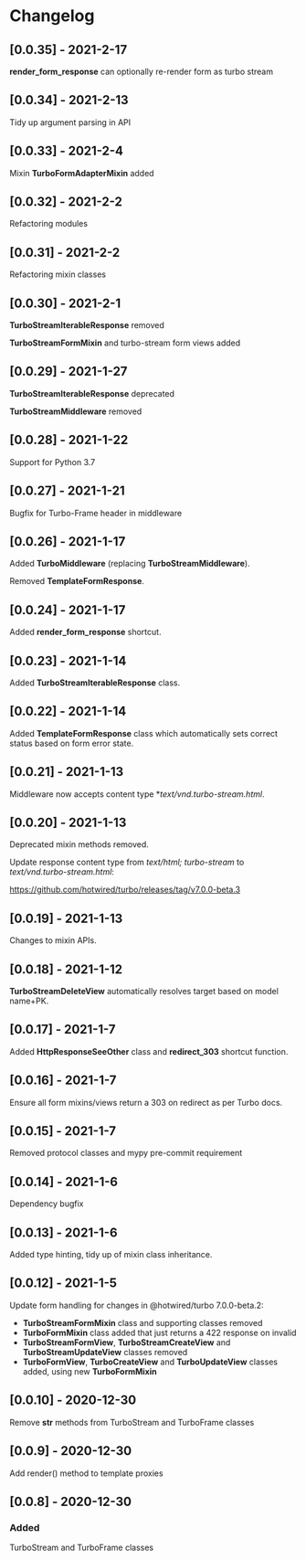 # Changelog

## [0.0.35] - 2021-2-17

**render_form_response** can optionally re-render form as turbo stream

## [0.0.34] - 2021-2-13

Tidy up argument parsing in API

## [0.0.33] - 2021-2-4

Mixin **TurboFormAdapterMixin** added

## [0.0.32] - 2021-2-2

Refactoring modules

## [0.0.31] - 2021-2-2

Refactoring mixin classes

## [0.0.30] - 2021-2-1

**TurboStreamIterableResponse** removed

**TurboStreamFormMixin** and turbo-stream form views added

## [0.0.29] - 2021-1-27

**TurboStreamIterableResponse** deprecated

**TurboStreamMiddleware** removed

## [0.0.28] - 2021-1-22

Support for Python 3.7

## [0.0.27] - 2021-1-21

Bugfix for Turbo-Frame header in middleware

## [0.0.26] - 2021-1-17

Added **TurboMiddleware** (replacing **TurboStreamMiddleware**).

Removed **TemplateFormResponse**.

## [0.0.24] - 2021-1-17

Added **render_form_response** shortcut.

## [0.0.23] - 2021-1-14

Added **TurboStreamIterableResponse** class.

## [0.0.22] - 2021-1-14

Added **TemplateFormResponse** class which automatically sets correct status based on form error state.

## [0.0.21] - 2021-1-13

Middleware now accepts content type **text/vnd.turbo-stream.html*.

## [0.0.20] - 2021-1-13

Deprecated mixin methods removed.

Update response content type from *text/html; turbo-stream* to *text/vnd.turbo-stream.html*:

https://github.com/hotwired/turbo/releases/tag/v7.0.0-beta.3

## [0.0.19] - 2021-1-13

Changes to mixin APIs.

## [0.0.18] - 2021-1-12

**TurboStreamDeleteView** automatically resolves target based on model name+PK.

## [0.0.17] - 2021-1-7

Added **HttpResponseSeeOther** class and **redirect_303** shortcut function.

## [0.0.16] - 2021-1-7

Ensure all form mixins/views return a 303 on redirect as per Turbo docs.

## [0.0.15] - 2021-1-7

Removed protocol classes and mypy pre-commit requirement

## [0.0.14] - 2021-1-6

Dependency bugfix

## [0.0.13] - 2021-1-6

Added type hinting, tidy up of mixin class inheritance.

## [0.0.12] - 2021-1-5

Update form handling for changes in @hotwired/turbo 7.0.0-beta.2:

  - **TurboStreamFormMixin** class and supporting classes removed
  - **TurboFormMixin** class added that just returns a 422 response on invalid
  - **TurboStreamFormView**, **TurboStreamCreateView** and **TurboStreamUpdateView** classes removed
  - **TurboFormView**, **TurboCreateView** and **TurboUpdateView** classes added, using new **TurboFormMixin**

## [0.0.10] - 2020-12-30

Remove __str__ methods from TurboStream and TurboFrame classes

## [0.0.9] - 2020-12-30

Add render() method to template proxies

## [0.0.8] - 2020-12-30

### Added

TurboStream and TurboFrame classes
